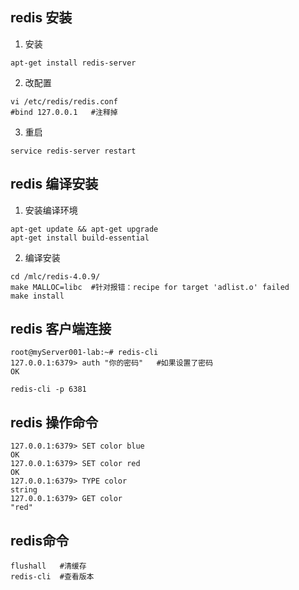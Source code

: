 ## redis 安装 
1. 安装
```
apt-get install redis-server
```

2. 改配置
```
vi /etc/redis/redis.conf
#bind 127.0.0.1   #注释掉
```

3. 重启
```
service redis-server restart
```

## redis 编译安装
1. 安装编译环境
```
apt-get update && apt-get upgrade
apt-get install build-essential
```

2. 编译安装
```
cd /mlc/redis-4.0.9/
make MALLOC=libc  #针对报错：recipe for target 'adlist.o' failed
make install
```


## redis 客户端连接
```
root@myServer001-lab:~# redis-cli 
127.0.0.1:6379> auth "你的密码"   #如果设置了密码
OK

redis-cli -p 6381
```

## redis 操作命令 
```
127.0.0.1:6379> SET color blue
OK
127.0.0.1:6379> SET color red
OK
127.0.0.1:6379> TYPE color
string
127.0.0.1:6379> GET color
"red"
```

## redis命令
```
flushall   #清缓存
redis-cli  #查看版本
```